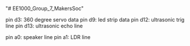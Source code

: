 "# EE1000_Group_7_MakersSoc" 

pin d3: 360 degree servo data
pin d9: led strip data
pin d12: ultrasonic trig line
pin d13: ultrasonic echo line

pin a0: speaker line
pin a1: LDR line 
